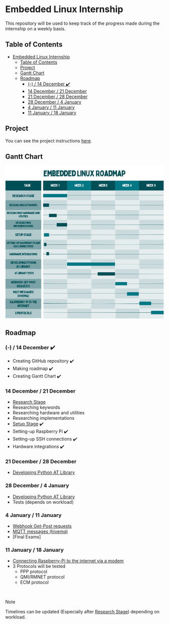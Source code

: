 # Embedded Linux Internship

This repository will be used to keep track of the progress made during the internship on a weekly basis.

## Table of Contents
- [Embedded Linux Internship](#embedded-linux-internship)
  - [Table of Contents](#table-of-contents)
  - [Project](#project)
  - [Gantt Chart](#gantt-chart)
  - [Roadmap](#roadmap)
    - [(-) / 14 December ✔️](#---14-december-️)
    - [14 December / 21 December](#14-december--21-december)
    - [21 December / 28 December](#21-december--28-december)
    - [28 December / 4 January](#28-december--4-january)
    - [4 January / 11 January](#4-january--11-january)
    - [11 January / 18 January](#11-january--18-january)

## Project

You can see the project instructions [here](Project/Project.md).

## Gantt Chart

![Gantt Chart](images/Gantt_Chart.png)

## Roadmap

###  (-) / 14 December ✔️
- Creating GitHub repository ✔️
- Making roadmap ✔️
- Creating Gantt Chart ✔️

### 14 December / 21 December
-	<u>Research Stage</u>
-	Researching keywords
-	Researching hardware and utilities
-	Researching implementations
-	<u>Setup Stage</u> ✔️
-	Setting-up Raspberry Pi ✔️
-	Setting-up SSH connections ✔️
-	Hardware integrations ✔️

### 21 December / 28 December
-	<u>Developing Python AT Library</u>

### 28 December / 4 January
-  <u>Developing Python AT Library</u>
-	Tests (depends on workload)

### 4 January / 11 January
-	<u>Webhook Get-Post requests</u>
-	<u>MQTT messages (hivemq)</u>
-	[Final Exams]

### 11 January / 18 January
-  <u>Connecting Raspberry-Pi to the internet via a modem</u>
-  3 Protocols will be tested
   -  PPP protocol
   -  QMI/RMNET protocol
   -  ECM protocol

<br>

> [!NOTE]
> Timelines can be updated (Especially after [Research Stage](#14-december--21-december)) depending on workload.